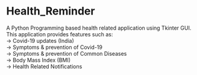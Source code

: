 # Health_Reminder

A Python Programming based health related application using Tkinter GUI.\
This application provides features such as:\
-> Covid-19 updates (India)\
-> Symptoms & prevention of Covid-19\
-> Symptoms & prevention of Common Diseases\
-> Body Mass Index (BMI)\
-> Health Related Notifications


